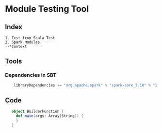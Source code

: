 Module Testing Tool
=====================


Index
----------------
    1. Test from Scala Test
    2. Spark Modules.
    ⋅⋅*Context

Tools
----------------
### Dependencies in SBT
```sbt
    libraryDependencies += "org.apache.spark" % "spark-core_2.10" % "1.6.1"
```

Code
----------------

```scala
   object BuilderFunction {
     def main(args: Array[String]) {
     }
   }
```
